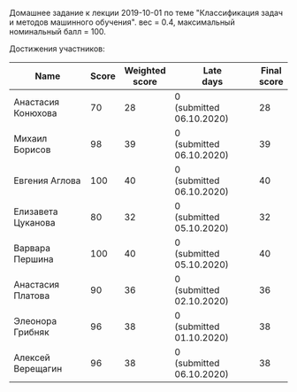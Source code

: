 Домашнее задание к лекции 2019-10-01 по теме "Классификация задач и методов машинного обучения". вес = 0.4, максимальный номинальный балл = 100.

Достижения участников:

| Name         | Score | Weighted<br>score | Late<br>days                 | Final<br>score |
| ------------ | ----- | ----------------- | ---------------------------- | -------------- |
| Анастасия Конюхова | 70          | 28    | 0<br>(submitted 06.10.2020)  | 28             |
| Михаил Борисов     | 98          | 39    | 0<br>(submitted 06.10.2020)  | 39             |
| Евгения Аглова     | 100         | 40    | 0<br>(submitted 06.10.2020)  | 40             |
| Елизавета Цуканова | 80          | 32    | 0<br>(submitted 05.10.2020)  | 32             |
| Варвара Першина    | 100         | 40    | 0<br>(submitted 05.10.2020)  | 40             |
| Анастасия Платова  | 90          | 36    | 0<br>(submitted 02.10.2020)  | 36             |
| Элеонора Грибняк   | 96          | 38    | 0<br>(submitted 01.10.2020)  | 38             |
| Алексей Верещагин  | 96          | 38    | 0<br>(submitted 06.10.2020)  | 38             |